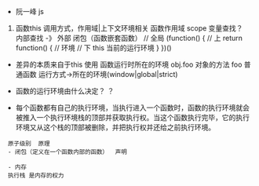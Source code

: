 - 阮一峰  js 
  
1. 函数this 调用方式，作用域|上下文环境相关
  函数作用域 scope 变量查找？ 
  内部查找 -》 外部 闭包（函数嵌套函数）
// 全局
  (function() {
    // 上
    return function() {
      // 环境
      // 下
      this   当前的运行环境
    }
  })()

  - 差异的本质来自于this 使用
    函数运行时所在的环境 
    obj.foo 对象的方法 
    foo  普通函数   运行方式->所在的环境(window|global|strict)
  
  - 函数的运行环境由什么决定？ 
    ？
   -  每个函数都有自己的执行环境，当执行进入一个函数时，函数的执行环境就会被推入一个执行环境栈的顶部并获取执行权。当这个函数执行完毕，它的执行环境又从这个栈的顶部被删除，并把执行权并还给之前执行环境。

     原子级别  原理  
     - 闭包（定义在一个函数内部的函数）  声明 

     - 内存
     执行栈 是内存的权力
